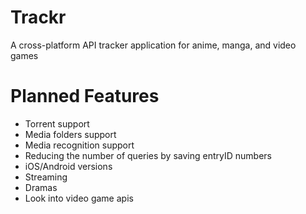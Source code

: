 # Trackr
A cross-platform API tracker application for anime, manga, and video games

Planned Features
===
- Torrent support
- Media folders support
- Media recognition support
- Reducing the number of queries by saving entryID numbers
- iOS/Android versions
- Streaming
- Dramas
- Look into video game apis
